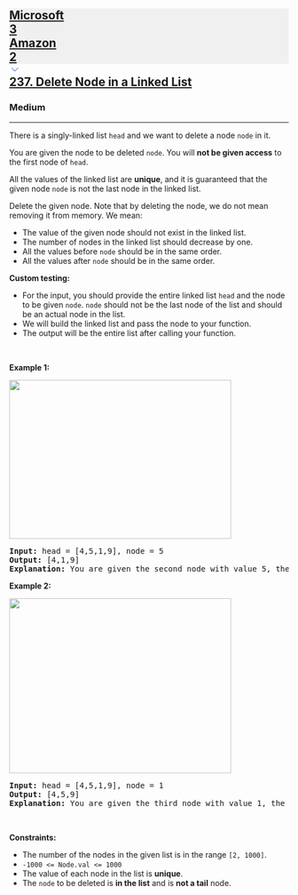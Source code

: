 <h2><a href="https://leetcode.com/problems/delete-node-in-a-linked-list/"><div id="big-omega-company-tags"><div id="big-omega-topbar"><div class="companyTagsContainer" style="overflow-x: scroll; flex-wrap: nowrap;"><div class="companyTagsContainer--tag" style="background-color: rgba(0, 10, 32, 0.05);"><div>Microsoft</div><div class="companyTagsContainer--tagOccurence">3</div></div><div class="companyTagsContainer--tag" style="background-color: rgba(0, 10, 32, 0.05);"><div>Amazon</div><div class="companyTagsContainer--tagOccurence">2</div></div></div><div class="companyTagsContainer--chevron"><div><svg version="1.1" id="icon" xmlns="http://www.w3.org/2000/svg" xmlns:xlink="http://www.w3.org/1999/xlink" x="0px" y="0px" viewBox="0 0 32 32" fill="#4087F1" xml:space="preserve" style="width: 20px;"><polygon points="16,22 6,12 7.4,10.6 16,19.2 24.6,10.6 26,12 "></polygon><rect id="_x3C_Transparent_Rectangle_x3E_" class="st0" fill="none" width="32" height="32"></rect></svg></div></div></div></div>237. Delete Node in a Linked List</a></h2><h3>Medium</h3><hr><div><p>There is a singly-linked list <code>head</code> and we want to delete a node <code>node</code> in it.</p>

<p>You are given the node to be deleted <code>node</code>. You will <strong>not be given access</strong> to the first node of <code>head</code>.</p>

<p>All the values of the linked list are <strong>unique</strong>, and it is guaranteed that the given node <code>node</code> is not the last node in the linked list.</p>

<p>Delete the given node. Note that by deleting the node, we do not mean removing it from memory. We mean:</p>

<ul>
	<li>The value of the given node should not exist in the linked list.</li>
	<li>The number of nodes in the linked list should decrease by one.</li>
	<li>All the values before <code>node</code> should be in the same order.</li>
	<li>All the values after <code>node</code> should be in the same order.</li>
</ul>

<p><strong>Custom testing:</strong></p>

<ul>
	<li>For the input, you should provide the entire linked list <code>head</code> and the node to be given <code>node</code>. <code>node</code> should not be the last node of the list and should be an actual node in the list.</li>
	<li>We will build the linked list and pass the node to your function.</li>
	<li>The output will be the entire list after calling your function.</li>
</ul>

<p>&nbsp;</p>
<p><strong class="example">Example 1:</strong></p>
<img alt="" src="https://assets.leetcode.com/uploads/2020/09/01/node1.jpg" style="width: 400px; height: 286px;">
<pre><strong>Input:</strong> head = [4,5,1,9], node = 5
<strong>Output:</strong> [4,1,9]
<strong>Explanation: </strong>You are given the second node with value 5, the linked list should become 4 -&gt; 1 -&gt; 9 after calling your function.
</pre>

<p><strong class="example">Example 2:</strong></p>
<img alt="" src="https://assets.leetcode.com/uploads/2020/09/01/node2.jpg" style="width: 400px; height: 315px;">
<pre><strong>Input:</strong> head = [4,5,1,9], node = 1
<strong>Output:</strong> [4,5,9]
<strong>Explanation: </strong>You are given the third node with value 1, the linked list should become 4 -&gt; 5 -&gt; 9 after calling your function.
</pre>

<p>&nbsp;</p>
<p><strong>Constraints:</strong></p>

<ul>
	<li>The number of the nodes in the given list is in the range <code>[2, 1000]</code>.</li>
	<li><code>-1000 &lt;= Node.val &lt;= 1000</code></li>
	<li>The value of each node in the list is <strong>unique</strong>.</li>
	<li>The <code>node</code> to be deleted is <strong>in the list</strong> and is <strong>not a tail</strong> node.</li>
</ul>
</div>